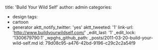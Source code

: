 title: 'Build Your Wild Self'
author: admin
categories:
  - design
tags:
  - cartoon
  - generator
aktt_notify_twitter: 'yes'
aktt_tweeted: '1'
link-url: 'http://www.buildyourwildself.com/'
_edit_last: '1'
_edit_lock: '1300679790:1'
_wpghs_github_path: _posts/2011-03-20-build-your-wild-self.md
id: 79d08c95-a476-42bd-9196-c29c2c2a54f9
